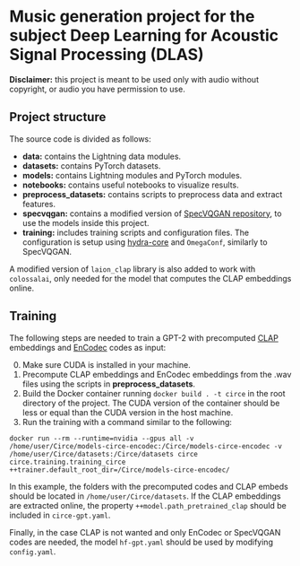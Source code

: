 # Music generation project for the subject Deep Learning for Acoustic Signal Processing (DLAS)

**Disclaimer:** this project is meant to be used only with audio without copyright, or audio you have permission to use.

## Project structure
The source code is divided as follows:
- **data:** contains the Lightning data modules.
- **datasets:** contains PyTorch datasets.
- **models:** contains Lightning modules and PyTorch modules.
- **notebooks:** contains useful notebooks to visualize results.
- **preprocess_datasets:** contains scripts to preprocess data and extract features.
- **specvqgan:** contains a modified version of [SpecVQGAN repository](https://github.com/v-iashin/SpecVQGAN), to use the models inside this project.
- **training:** includes training scripts and configuration files. The configuration is setup using [hydra-core](https://hydra.cc) and `OmegaConf`, similarly to SpecVQGAN.

A modified version of `laion_clap` library is also added to work with `colossalai`, only needed for the model that computes the CLAP embeddings online.

## Training
The following steps are needed to train a GPT-2 with precomputed [CLAP](https://github.com/LAION-AI/CLAP) embeddings and [EnCodec](https://github.com/facebookresearch/encodec) codes as input:

0. Make sure CUDA is installed in your machine.
1. Precompute CLAP embeddings and EnCodec embeddings from the .wav files using the scripts in **preprocess_datasets**.
2. Build the Docker container running `docker build . -t circe` in the root directory of the project. The CUDA version of the container should be less or equal than the CUDA version in the host machine.
3. Run the training with a command similar to the following:
```
docker run --rm --runtime=nvidia --gpus all -v /home/user/Circe/models-circe-encodec:/Circe/models-circe-encodec -v /home/user/Circe/datasets:/Circe/datasets circe circe.training.training_circe ++trainer.default_root_dir=/Circe/models-circe-encodec/
```

In this example, the folders with the precomputed codes and CLAP embeds should be located in `/home/user/Circe/datasets`. If the CLAP embeddings are extracted online, the property `++model.path_pretrained_clap` should be included in `circe-gpt.yaml`.

Finally, in the case CLAP is not wanted and only EnCodec or SpecVQGAN codes are needed, the model `hf-gpt.yaml` should be used by modifying `config.yaml`.
